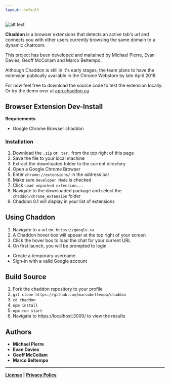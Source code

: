 ```yaml
---
layout: default
---
```

![alt text](https://travis-ci.com/marcobeltempo/chaddon.svg?token=M3Dz3y61ixyrS7SXSzMF&branch=dev
 "Travis CI Build Status:Dev Branch")

**Chaddon** is a browser extensions that detects an active tab's url and connects you with other users currently browsing the same domain to a dynamic chatroom.

This project has been developed and maitained by Michael Pierre, Evan Davies, Geoff McCollam and Marco Beltempo.

Although Chaddon is still in it's early stages, the team plans to have the extension publically available in the Chrome Webstore by late April 2018.

For now feel free to download the source code to test the extension locally. Or try the demo over at [app.chaddon.ca](http://app.chaddon.ca/)

## [](#chromeextensioninstall) Browser Extension Dev-Install

**Requirements**
- Google Chrome Browser 
<a src="google.com">chaddon</a>
### Installation
1. Download the `.zip` or `.tar.` from the top right of this page
2. Save the file to your local machine
3. Extract the downloaded folder to the current directory
4. Open a Google Chrome Browser
5. Enter `chrome://extensions/` in the address bar
6. Make sure `Developer Mode` is checked
7. Click `Load unpacked extension...`
8. Navigate to the downloaded package and select the `chaddon/chrome_extension` folder
9. Chaddon 0.1 will display in your list of extensions

## [](#usingchaddon) Using Chaddon

1. Navigate to a url ex. `https://google.ca`
2. A Chaddon hover box will appear at the top right of your screen
3. Click the hover box to load the chat for your current URL
4. On first launch, you will be prompted to login
  - Create a temporary username
  - Sign-in with a valid Google account

## [](#buildsource) Build Source
1.  Fork the chaddon repository to your profile
2. `git clone https://github.com/marcobeltempo/chaddon`
3. `cd chaddon`
4. `npm install`
5. `npm run start`
6.  Navigate to https://localhost:3000/ to view the results


## [](#authors) Authors
* **Michael Pierre**
* **Evan Davies**
* **Geoff McCollam**
* **Marco Beltempo**

***

**[License](https://github.com/marcobeltempo/chaddon/blob/dev/LICENSE) |** 
**[Privacy Policy](https://github.com/marcobeltempo/chaddon/blob/dev/PRIVACY.md)**
